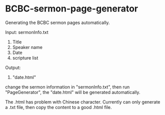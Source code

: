 # BCBC-sermon-page-generator
Generating the BCBC sermon pages automatically.

Input:  sermonInfo.txt
1. Title
2. Speaker name
3. Date
4. scripture list

Output:
1. "date.html"

change the sermon information in "sermonInfo.txt", then run "PageGenerator", the "date.html" will be generated automatically.

The .html has problem with Chinese character. Currently can only generate a .txt file, then copy the content to a good .html file.